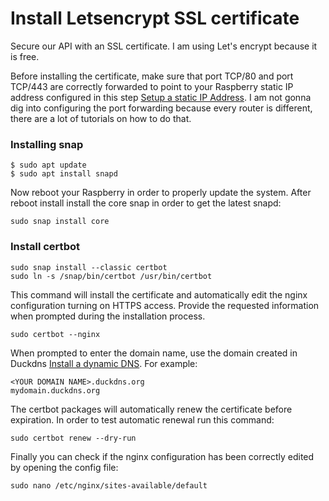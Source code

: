 # Install Letsencrypt SSL certificate

Secure our API with an SSL certificate. I am using Let's encrypt because it is free.

Before installing the certificate, make sure that port TCP/80 and port TCP/443 are correctly forwarded to point to your Raspberry static IP address configured in this step [Setup a static IP Address](StaticIp.md). I am not gonna dig into configuring the port forwarding because every router is different, there are a lot of tutorials on how to do that.

### Installing snap

```
$ sudo apt update
$ sudo apt install snapd
```

Now reboot your Raspberry in order to properly update the system.
After reboot install install the core snap in order to get the latest snapd:

```
sudo snap install core
```

### Install certbot

```
sudo snap install --classic certbot
sudo ln -s /snap/bin/certbot /usr/bin/certbot
```

This command will install the certificate and automatically edit the nginx configuration turning on HTTPS access. Provide the requested information when prompted during the installation process.

```
sudo certbot --nginx
```

When prompted to enter the domain name, use the domain created in Duckdns [Install a dynamic DNS](DynamicDns.md). For example:

```
<YOUR DOMAIN NAME>.duckdns.org
mydomain.duckdns.org
```

The certbot packages will automatically renew the certificate before expiration. In order to test automatic renewal run this command:

```
sudo certbot renew --dry-run
```

Finally you can check if the nginx configuration has been correctly edited by opening the config file:

```
sudo nano /etc/nginx/sites-available/default
```
